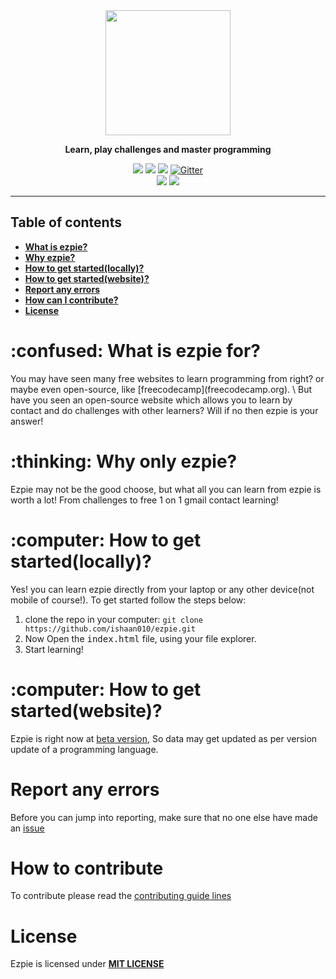 <div align="center">
<img src="https://user-images.githubusercontent.com/104765117/182629208-891d16bf-a180-4d38-8091-7ac38785adec.png" width="200">
<p><b>Learn, play challenges and master programming</b></p>
<img src="https://img.shields.io/github/license/ishaan010/ezpie?style=flat-square">
<img src="https://img.shields.io/github/forks/ishaan010/ezpie?style=flat-square">
<img src="https://img.shields.io/github/stars/ishaan010/ezpie?style=flat-square">
<a href="https://gitter.im/EzpieCo/community">
  <img alt="Gitter" src="https://img.shields.io/gitter/room/ishaan010/ezpie?style=flat-square">
</a>
</div>
<div align="center">
<img src="https://img.shields.io/badge/Friendly--level->98.9%25-limegreen?style=flat-square">
<img src="https://img.shields.io/badge/newbie--contribute-accepted-limegreen?style=flat-square">
</div>

---

## Table of contents
- [**What is ezpie?**](https://github.com/ishaan010/ezpie#what)
- [**Why ezpie?**](https://github.com/ishaan010/ezpie#why)
- [**How to get started(locally)?**](https://github.com/ishaan010/ezpie#local)
- [**How to get started(website)?**](https://github.com/ishaan010/ezpie#website)
- [**Report any errors**](https://github.com/ishaan010/ezpie#error)
- [**How can I contribute?**](https://github.com/ishaan010/ezpie#contribute)
- [**License**](https://github.com/ishaan010/ezpie#license)

<div id="what">
  <h1> :confused: What is ezpie for?</h1>
  <p>
  You may have seen many free websites to learn programming from right? or maybe even open-source, like [freecodecamp](freecodecamp.org). \
  But have you seen an open-source website which allows you to learn by contact and do challenges with other learners? Will if no then ezpie is your answer!
  </p>
</div>
<div>
  <h1> :thinking: Why only ezpie?</h1>
  <p>
    Ezpie may not be the good choose, but what all you can learn from ezpie is worth a lot! From challenges to free 1 on 1 gmail contact learning!
  </p>
</div>
<div id"local">
  <h1>:computer: How to get started(locally)?</h1>
  <p>
    Yes! you can learn ezpie directly from your laptop or any other device(not mobile of course!). To get started follow the steps below: 
    <ol>
      <li>
        clone the repo in your computer: <code>git clone https://github.com/ishaan010/ezpie.git</code>
      </li>
      <li>
        Now Open the <kbd>index.html</kbd> file, using your file explorer.
      </li>
      <li>
        Start learning!
      </li>
    </ol>
  </p>
</div>
<div id="website">
  <h1> :computer: How to get started(website)?</h1>
  <p>
    Ezpie is right now at <a href="https://ishaan010.github.io/ezpie">beta version</a>, So data may get updated as per version update of a programming language.
  </p>
</div>
<div id="error">
  <h1>Report any errors</h1>
  <p>
    Before you can jump into reporting, make sure that no one else have made an <a href="https://github.com/ishaan010/ezpie/issues?q=is%3Aopen+is%3Aissue>issue</a> on       it. <br>
    If there is no such issue already, then create an
    <a href="https://github.com/ishaan010/ezpie/issues/new?assignees=&labels=&template=bug_report.md&title=">issue</a>
  </p>
</div>
<div id="contribute">
  <h1>How to contribute</h1>
  <p>
  To contribute please read the <a href="https://github.com/ishaan010/ezpie/blob/master/CONTRIBUTING.md">contributing guide lines</a>
</div>
<div id="license">
  <h1>License</h1>
  <p>
    Ezpie is licensed under <b><a href="https://github.com/ishaan010/ezpie/blob/master/LICENSE">MIT LICENSE</a></b>
  </p>
</div>
